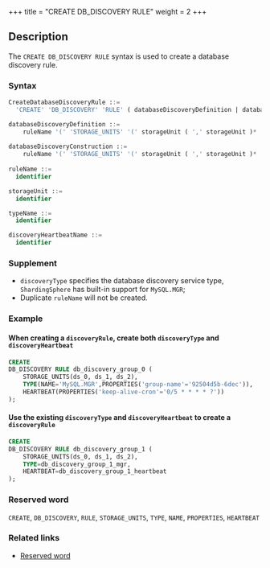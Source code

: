 +++
title = "CREATE DB_DISCOVERY RULE"
weight = 2
+++

## Description

The `CREATE DB_DISCOVERY RULE` syntax is used to create a database discovery rule.

### Syntax

```sql
CreateDatabaseDiscoveryRule ::=
  'CREATE' 'DB_DISCOVERY' 'RULE' ( databaseDiscoveryDefinition | databaseDiscoveryConstruction ) ( ',' ( databaseDiscoveryDefinition | databaseDiscoveryConstruction ) )*

databaseDiscoveryDefinition ::=
    ruleName '(' 'STORAGE_UNITS' '(' storageUnit ( ',' storageUnit )* ')' ',' 'TYPE' '(' 'NAME' '=' typeName ( ',' 'PROPERTIES' 'key' '=' 'value' ( ',' 'key' '=' 'value' )* )? ',' 'HEARTBEAT' '(' 'key' '=' 'value' ( ',' 'key' '=' 'value' )* ')' ')' 
    
databaseDiscoveryConstruction ::=
    ruleName '(' 'STORAGE_UNITS' '(' storageUnit ( ',' storageUnit )* ')' ',' 'TYPE' '=' discoveryTypeName ',' 'HEARTBEAT' '=' discoveryHeartbeatName ')'
    
ruleName ::=
  identifier

storageUnit ::=
  identifier

typeName ::=
  identifier

discoveryHeartbeatName ::=
  identifier
```

### Supplement

- `discoveryType` specifies the database discovery service type, `ShardingSphere` has built-in support for `MySQL.MGR`;
- Duplicate `ruleName` will not be created.

### Example

#### When creating a `discoveryRule`, create both `discoveryType` and `discoveryHeartbeat`

```sql
CREATE
DB_DISCOVERY RULE db_discovery_group_0 (
    STORAGE_UNITS(ds_0, ds_1, ds_2),
    TYPE(NAME='MySQL.MGR',PROPERTIES('group-name'='92504d5b-6dec')),
    HEARTBEAT(PROPERTIES('keep-alive-cron'='0/5 * * * * ?'))
);
```

#### Use the existing `discoveryType` and `discoveryHeartbeat` to create a `discoveryRule`

```sql
CREATE
DB_DISCOVERY RULE db_discovery_group_1 (
    STORAGE_UNITS(ds_0, ds_1, ds_2),
    TYPE=db_discovery_group_1_mgr,
    HEARTBEAT=db_discovery_group_1_heartbeat
);

```

### Reserved word

`CREATE`, `DB_DISCOVERY`, `RULE`, `STORAGE_UNITS`, `TYPE`, `NAME`, `PROPERTIES`, `HEARTBEAT`

### Related links

- [Reserved word](/en/reference/distsql/syntax/reserved-word/)
